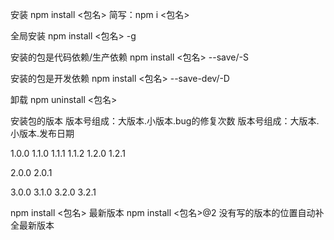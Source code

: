 安装
npm install <包名> 
简写：npm i <包名> 

全局安装
npm install <包名> -g

安装的包是代码依赖/生产依赖
npm install <包名> --save/-S

安装的包是开发依赖
npm install <包名> --save-dev/-D




卸载
npm uninstall <包名>

安装包的版本
版本号组成：大版本.小版本.bug的修复次数
版本号组成：大版本.小版本.发布日期

1.0.0
1.1.0
1.1.1
1.1.2
1.2.0
1.2.1

2.0.0
2.0.1

3.0.0
3.1.0
3.2.0
3.2.1


npm install <包名>    最新版本
npm install <包名>@2   没有写的版本的位置自动补全最新版本



